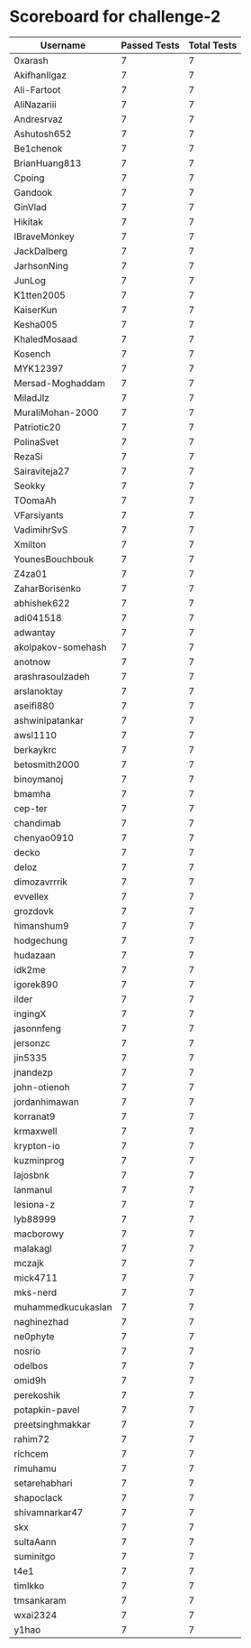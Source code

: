# Scoreboard for challenge-2
| Username   | Passed Tests | Total Tests |
|------------|--------------|-------------|
| 0xarash | 7 | 7 |
| AkifhanIlgaz | 7 | 7 |
| Ali-Fartoot | 7 | 7 |
| AliNazariii | 7 | 7 |
| Andresrvaz | 7 | 7 |
| Ashutosh652 | 7 | 7 |
| Be1chenok | 7 | 7 |
| BrianHuang813 | 7 | 7 |
| Cpoing | 7 | 7 |
| Gandook | 7 | 7 |
| GinVlad | 7 | 7 |
| Hikitak | 7 | 7 |
| IBraveMonkey | 7 | 7 |
| JackDalberg | 7 | 7 |
| JarhsonNing | 7 | 7 |
| JunLog | 7 | 7 |
| K1tten2005 | 7 | 7 |
| KaiserKun | 7 | 7 |
| Kesha005 | 7 | 7 |
| KhaledMosaad | 7 | 7 |
| Kosench | 7 | 7 |
| MYK12397 | 7 | 7 |
| Mersad-Moghaddam | 7 | 7 |
| MiladJlz | 7 | 7 |
| MuraliMohan-2000 | 7 | 7 |
| Patriotic20 | 7 | 7 |
| PolinaSvet | 7 | 7 |
| RezaSi | 7 | 7 |
| Sairaviteja27 | 7 | 7 |
| Seokky | 7 | 7 |
| TOomaAh | 7 | 7 |
| VFarsiyants | 7 | 7 |
| VadimihrSvS | 7 | 7 |
| Xmilton | 7 | 7 |
| YounesBouchbouk | 7 | 7 |
| Z4za01 | 7 | 7 |
| ZaharBorisenko | 7 | 7 |
| abhishek622 | 7 | 7 |
| adi041518 | 7 | 7 |
| adwantay | 7 | 7 |
| akolpakov-somehash | 7 | 7 |
| anotnow | 7 | 7 |
| arashrasoulzadeh | 7 | 7 |
| arslanoktay | 7 | 7 |
| aseifi880 | 7 | 7 |
| ashwinipatankar | 7 | 7 |
| awsl1110 | 7 | 7 |
| berkaykrc | 7 | 7 |
| betosmith2000 | 7 | 7 |
| binoymanoj | 7 | 7 |
| bmamha | 7 | 7 |
| cep-ter | 7 | 7 |
| chandimab | 7 | 7 |
| chenyao0910 | 7 | 7 |
| decko | 7 | 7 |
| deloz | 7 | 7 |
| dimozavrrrik | 7 | 7 |
| evvellex | 7 | 7 |
| grozdovk | 7 | 7 |
| himanshum9 | 7 | 7 |
| hodgechung | 7 | 7 |
| hudazaan | 7 | 7 |
| idk2me | 7 | 7 |
| igorek890 | 7 | 7 |
| ilder | 7 | 7 |
| ingingX | 7 | 7 |
| jasonnfeng | 7 | 7 |
| jersonzc | 7 | 7 |
| jin5335 | 7 | 7 |
| jnandezp | 7 | 7 |
| john-otienoh | 7 | 7 |
| jordanhimawan | 7 | 7 |
| korranat9 | 7 | 7 |
| krmaxwell | 7 | 7 |
| krypton-io | 7 | 7 |
| kuzminprog | 7 | 7 |
| lajosbnk | 7 | 7 |
| lanmanul | 7 | 7 |
| lesiona-z | 7 | 7 |
| lyb88999 | 7 | 7 |
| macborowy | 7 | 7 |
| malakagl | 7 | 7 |
| mczajk | 7 | 7 |
| mick4711 | 7 | 7 |
| mks-nerd | 7 | 7 |
| muhammedkucukaslan | 7 | 7 |
| naghinezhad | 7 | 7 |
| ne0phyte | 7 | 7 |
| nosrio | 7 | 7 |
| odelbos | 7 | 7 |
| omid9h | 7 | 7 |
| perekoshik | 7 | 7 |
| potapkin-pavel | 7 | 7 |
| preetsinghmakkar | 7 | 7 |
| rahim72 | 7 | 7 |
| richcem | 7 | 7 |
| rimuhamu | 7 | 7 |
| setarehabhari | 7 | 7 |
| shapoclack | 7 | 7 |
| shivamnarkar47 | 7 | 7 |
| skx | 7 | 7 |
| sultaAann | 7 | 7 |
| suminitgo | 7 | 7 |
| t4e1 | 7 | 7 |
| timlkko | 7 | 7 |
| tmsankaram | 7 | 7 |
| wxai2324 | 7 | 7 |
| y1hao | 7 | 7 |
